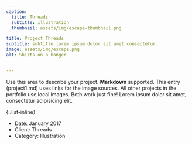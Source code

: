 ```yaml
---
caption:
  title: Threads
  subtitle: Illustration
  thumbnail: assets/img/escape-thumbnail.png

title: Project Threads
subtitle: subtitle lorem ipsum dolor sit amet consectetur.
image: assets/img/escape.png
alt: Shirts on a hanger


---
```


Use this area to describe your project. **Markdown** supported. This entry (project1.md) uses links for the image sources. All other projects in the portfolio use local images. Both work just fine! Lorem ipsum dolor sit amet, consectetur adipisicing elit.

{:.list-inline}

- Date: January 2017
- Client: Threads
- Category: Illustration
